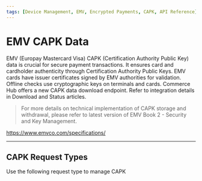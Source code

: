 ```yaml
---
tags: [Device Management, EMV, Encrypted Payments, CAPK, API Reference]
---
```


# EMV CAPK Data

EMV (Europay Mastercard Visa) CAPK (Certification Authority Public Key) data is crucial for secure payment transactions. It ensures card and cardholder authenticity through Certification Authority Public Keys. EMV cards have issuer certificates signed by EMV authorities for validation. Offline checks use cryptographic keys on terminals and cards. Commerce Hub offers a new CAPK data download endpoint. Refer to integration details in Download and Status articles.

<!-- theme: info -->
> For more details on technical implementation of CAPK storage and withdrawal, please refer to latest version of EMV Book 2 - Security and Key Management.

<https://www.emvco.com/specifications/>

---

## CAPK Request Types

Use the following request type to manage CAPK

<!-- type: row -->

<!-- type: card
title: CAPK Download
description: EMV chip enhances the security of payment card transactions for payment terminals and automated teller machines through the use of a chip embedded in credit, debit, and prepaid cards.
link: ?path=docs/In-Person/Device_Management/CAPK-Download.md
-->

<!-- type: card
title: CAPK Status
description: Near Field Communication (NFC) or contactless payment are transactions made by tapping either a contactless chip card or a payment-enabled device with a contactless-enabled terminal.
link: ?path=docs/In-Person/Device_Management/CAPK-Status.md
-->